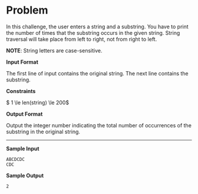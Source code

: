 # Problem

In this challenge, the user enters a string and a substring. You have to print the number of times that the substring occurs in the given string. String traversal will take place from left to right, not from right to left.

**NOTE**: String letters are case-sensitive.

**Input Format**

The first line of input contains the original string. The next line contains the substring.

**Constraints**

$ 1 \le len(string) \le 200$

**Output Format**

Output the integer number indicating the total number of occurrences of the substring in the original string.

---

**Sample Input**

```
ABCDCDC
CDC
```

**Sample Output**

```
2
```